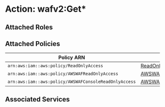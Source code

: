 # Action: wafv2:Get*

## Attached Roles

## Attached Policies

| Policy ARN | Policy Name |
|------------|-------------|
| `arn:aws:iam::aws:policy/ReadOnlyAccess` | [ReadOnlyAccess](../policies.md#readonlyaccess) |
| `arn:aws:iam::aws:policy/AWSWAFReadOnlyAccess` | [AWSWAFReadOnlyAccess](../policies.md#awswafreadonlyaccess) |
| `arn:aws:iam::aws:policy/AWSWAFConsoleReadOnlyAccess` | [AWSWAFConsoleReadOnlyAccess](../policies.md#awswafconsolereadonlyaccess) |

## Associated Services


